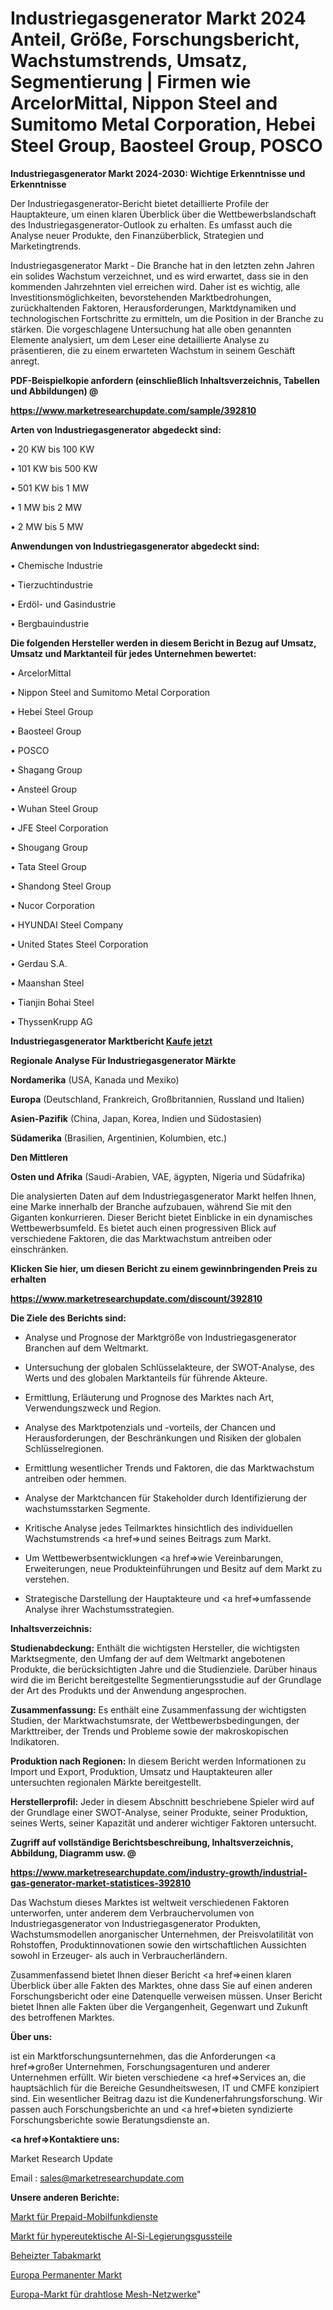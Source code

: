 # Industriegasgenerator Markt 2024 Anteil, Größe, Forschungsbericht, Wachstumstrends, Umsatz, Segmentierung | Firmen wie ArcelorMittal, Nippon Steel and Sumitomo Metal Corporation, Hebei Steel Group, Baosteel Group, POSCO

<strong>Industriegasgenerator Markt 2024-2030: Wichtige Erkenntnisse und Erkenntnisse</strong>

Der Industriegasgenerator-Bericht bietet detaillierte Profile der Hauptakteure, um einen klaren Überblick über die Wettbewerbslandschaft des Industriegasgenerator-Outlook zu erhalten. Es umfasst auch die Analyse neuer Produkte, den Finanzüberblick, Strategien und Marketingtrends.

Industriegasgenerator Markt - Die Branche hat in den letzten zehn Jahren ein solides Wachstum verzeichnet, und es wird erwartet, dass sie in den kommenden Jahrzehnten viel erreichen wird. Daher ist es wichtig, alle Investitionsmöglichkeiten, bevorstehenden Marktbedrohungen, zurückhaltenden Faktoren, Herausforderungen, Marktdynamiken und technologischen Fortschritte zu ermitteln, um die Position in der Branche zu stärken. Die vorgeschlagene Untersuchung hat alle oben genannten Elemente analysiert, um dem Leser eine detaillierte Analyse zu präsentieren, die zu einem erwarteten Wachstum in seinem Geschäft anregt.



<strong><b>PDF-Beispielkopie anfordern (einschließlich Inhaltsverzeichnis, Tabellen und Abbildungen) @ </b></strong>

<strong><a href=https://www.marketresearchupdate.com/sample/392810>

<strong>https://www.marketresearchupdate.com/sample/392810</u></a></strong></strong>



<strong>Arten von Industriegasgenerator abgedeckt sind:</strong>

• 20 KW bis 100 KW

• 101 KW bis 500 KW

• 501 KW bis 1 MW

• 1 MW bis 2 MW

• 2 MW bis 5 MW



<strong>Anwendungen von Industriegasgenerator abgedeckt sind:</strong>

• Chemische Industrie

• Tierzuchtindustrie

• Erdöl- und Gasindustrie

• Bergbauindustrie



<strong>Die folgenden Hersteller werden in diesem Bericht in Bezug auf Umsatz, Umsatz und Marktanteil für jedes Unternehmen bewertet:</strong>

• ArcelorMittal

• Nippon Steel and Sumitomo Metal Corporation

• Hebei Steel Group

• Baosteel Group

• POSCO

• Shagang Group

• Ansteel Group

• Wuhan Steel Group

• JFE Steel Corporation

• Shougang Group

• Tata Steel Group

• Shandong Steel Group

• Nucor Corporation

• HYUNDAI Steel Company

• United States Steel Corporation

• Gerdau S.A.

• Maanshan Steel

• Tianjin Bohai Steel

• ThyssenKrupp AG



<strong>Industriegasgenerator Marktbericht <a href=https://www.marketresearchupdate.com/buynow/392810>Kaufe jetzt</a></strong>



<strong>Regionale Analyse Für Industriegasgenerator Märkte</strong>



<strong>Nordamerika</strong> (USA, Kanada und Mexiko)



<strong>Europa</strong> (Deutschland, Frankreich, Großbritannien, Russland und Italien)



<strong>Asien-Pazifik</strong> (China, Japan, Korea, Indien und Südostasien)



<strong>Südamerika</strong> (Brasilien, Argentinien, Kolumbien, etc.)



<strong>Den Mittleren</strong> 

<strong>Osten und Afrika</strong> (Saudi-Arabien, VAE, ägypten, Nigeria und Südafrika)

Die analysierten Daten auf dem Industriegasgenerator Markt helfen Ihnen, eine Marke innerhalb der Branche aufzubauen, während Sie mit den Giganten konkurrieren. Dieser Bericht bietet Einblicke in ein dynamisches Wettbewerbsumfeld. Es bietet auch einen progressiven Blick auf verschiedene Faktoren, die das Marktwachstum antreiben oder einschränken.



<strong>Klicken Sie hier, um diesen Bericht zu einem gewinnbringenden Preis zu erhalten
</strong>

<strong><a href=https://www.marketresearchupdate.com/discount/392810>https://www.marketresearchupdate.com/discount/392810</b></u></strong></a>



<strong>Die Ziele des Berichts sind:</strong>

- Analyse und Prognose der Marktgröße von Industriegasgenerator Branchen auf dem Weltmarkt.

- Untersuchung der globalen Schlüsselakteure, der SWOT-Analyse, des Werts und des globalen Marktanteils für führende Akteure.

- Ermittlung, Erläuterung und Prognose des Marktes nach Art, Verwendungszweck und Region.

- Analyse des Marktpotenzials und -vorteils, der Chancen und Herausforderungen, der Beschränkungen und Risiken der globalen Schlüsselregionen.

- Ermittlung wesentlicher Trends und Faktoren, die das Marktwachstum antreiben oder hemmen.

- Analyse der Marktchancen für Stakeholder durch Identifizierung der wachstumsstarken Segmente.

- Kritische Analyse jedes Teilmarktes hinsichtlich des individuellen Wachstumstrends <a href=>und</a> seines Beitrags zum Markt.

- Um Wettbewerbsentwicklungen <a href=>wie</a> Vereinbarungen, Erweiterungen, neue Produkteinführungen und Besitz auf dem Markt zu verstehen.

- Strategische Darstellung der Hauptakteure und <a href=>umfas</a>sende Analyse ihrer Wachstumsstrategien.



<strong>Inhaltsverzeichnis:</strong>



<strong>Studienabdeckung:</strong> Enthält die wichtigsten Hersteller, die wichtigsten Marktsegmente, den Umfang der auf dem Weltmarkt angebotenen Produkte, die berücksichtigten Jahre und die Studienziele. Darüber hinaus wird die im Bericht bereitgestellte Segmentierungsstudie auf der Grundlage der Art des Produkts und der Anwendung angesprochen.



<strong>Zusammenfassung:</strong> Es enthält eine Zusammenfassung der wichtigsten Studien, der Marktwachstumsrate, der Wettbewerbsbedingungen, der Markttreiber, der Trends und Probleme sowie der makroskopischen Indikatoren.



<strong>Produktion nach Regionen:</strong> In diesem Bericht werden Informationen zu Import und Export, Produktion, Umsatz und Hauptakteuren aller untersuchten regionalen Märkte bereitgestellt.



<strong>Herstellerprofil:</strong> Jeder in diesem Abschnitt beschriebene Spieler wird auf der Grundlage einer SWOT-Analyse, seiner Produkte, seiner Produktion, seines Werts, seiner Kapazität und anderer wichtiger Faktoren untersucht.



<strong><b>Zugriff auf vollständige Berichtsbeschreibung, Inhaltsverzeichnis, Abbildung, Diagramm usw. @ </b></strong>

<strong><a href=https://www.marketresearchupdate.com/industry-growth/industrial-gas-generator-market-statistices-392810>https://www.marketresearchupdate.com/industry-growth/industrial-gas-generator-market-statistices-392810</a></strong>

Das Wachstum dieses Marktes ist weltweit verschiedenen Faktoren unterworfen, unter anderem dem Verbrauchervolumen von Industriegasgenerator von Industriegasgenerator Produkten, Wachstumsmodellen anorganischer Unternehmen, der Preisvolatilität von Rohstoffen, Produktinnovationen sowie den wirtschaftlichen Aussichten sowohl in Erzeuger- als auch in Verbraucherländern.

Zusammenfassend bietet Ihnen dieser Bericht <a href=>einen</a> klaren Überblick über alle Fakten des Marktes, ohne dass Sie auf einen anderen Forschungsbericht oder eine Datenquelle verweisen müssen. Unser Bericht bietet Ihnen alle Fakten über die Vergangenheit, Gegenwart und Zukunft des betroffenen Marktes.



<strong>Über uns:</strong>

 ist ein Marktforschungsunternehmen, das die Anforderungen <a href=>großer</a> Unternehmen, Forschungsagenturen und anderer Unternehmen erfüllt. Wir bieten verschiedene <a href=>Services</a> an, die hauptsächlich für die Bereiche Gesundheitswesen, IT und CMFE konzipiert sind. Ein wesentlicher Beitrag dazu ist die Kundenerfahrungsforschung. Wir passen auch Forschungsberichte an und <a href=>bieten</a> syndizierte Forschungsberichte sowie Beratungsdienste an.



<strong><a href=>Kontaktiere uns:</a></strong>

Market Research Update

Email : sales@marketresearchupdate.com



<strong>Unsere anderen Berichte:</strong>

<a href=https://www.linkedin.com/pulse/prepaid-wireless-service-market-size-analysis>Markt für Prepaid-Mobilfunkdienste</a>

<a href=https://www.linkedin.com/pulse/hypereutectic-al-si-alloy-casting-market-analysis>Markt für hypereutektische Al-Si-Legierungsgussteile</a>

<a href=https://www.linkedin.com/pulse/heated-tobacco-market-research-report-reveals>Beheizter Tabakmarkt</a>

<a href=https://www.linkedin.com/pulse/europe-permanent-market-future-demand-analysis-outlook>Europa Permanenter Markt</a>

<a href=https://www.linkedin.com/pulse/europe-wireless-mesh-network-market-size-scope-qsgif/>Europa-Markt für drahtlose Mesh-Netzwerke</a>"
